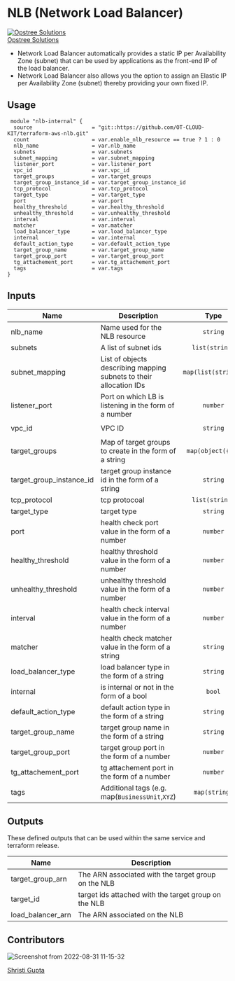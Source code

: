 # NLB (Network Load Balancer)

[![Opstree Solutions][opstree_avatar]][opstree_homepage]<br/>[Opstree Solutions][opstree_homepage] 

  [opstree_homepage]: https://opstree.github.io/
  [opstree_avatar]: https://img.cloudposse.com/200x100/https://www.opstree.com/images/og_image8.jpg

* Network Load Balancer automatically provides a static IP per Availability Zone (subnet) that can be used by applications as the front-end IP of the load balancer.
* Network Load Balancer also allows you the option to assign an Elastic IP per Availability Zone (subnet) thereby providing your own fixed IP. 

## Usage


```hcl
 module "nlb-internal" {
  source                   = "git::https://github.com/OT-CLOUD-KIT/terraform-aws-nlb.git"
  count                    = var.enable_nlb_resource == true ? 1 : 0
  nlb_name                 = var.nlb_name 
  subnets                  = var.subnets
  subnet_mapping           = var.subnet_mapping
  listener_port            = var.listener_port
  vpc_id                   = var.vpc_id
  target_groups            = var.target_groups
  target_group_instance_id = var.target_group_instance_id
  tcp_protocol             = var.tcp_protocol
  target_type              = var.target_type
  port                     = var.port
  healthy_threshold        = var.healthy_threshold
  unhealthy_threshold      = var.unhealthy_threshold
  interval                 = var.interval
  matcher                  = var.matcher
  load_balancer_type       = var.load_balancer_type
  internal                 = var.internal
  default_action_type      = var.default_action_type 
  target_group_name        = var.target_group_name
  target_group_port        = var.target_group_port
  tg_attachement_port      = var.tg_attachement_port
  tags                     = var.tags
}           
```

## Inputs

| Name | Description | Type | Default | Required |
|------|-------------|:----:|:-----:|:-----:|
| nlb_name  | Name used for the NLB resource | `string` | `"nlb1` | yes |
| subnets| A list of subnet ids | `list(string)` | `[]` | yes |
| subnet_mapping| List of objects describing mapping subnets to their allocation IDs | `map(list(string))` | `[]` <br>| no ||
| listener_port | Port on which LB is listening in the form of a number | `number` | `42069` | yes |
| vpc_id | VPC ID | `string` | `"vpc-0ee0ed5cef71f7fb2"` | yes |
| target_groups| Map of target groups to create in the form of a string | `map(object({}))` |`{}`| no |
| target_group_instance_id | target group instance id in the form of a string  | `string` | `"i-08f4ec5db7c523cc6"` | yes |
| tcp_protocol | tcp protocoal | `list(string)` | `"TCP"` | yes |
| target_type| target type | `string` | `"instance"` | yes |
| port| health check port value in the form of a number |   `number` | `80` | yes |
| healthy_threshold | healthy threshold value in the form of a number | `number` | `2` | yes |
| unhealthy_threshold | unhealthy threshold value in the form of a number | `number`|  `2` | yes |
| interval |health check interval value in the form of a number  | `number` | `10` | yes |
| matcher | health check matcher value in the form of a string  | `string` | `n/a`| no |
|load_balancer_type | load balancer type in the form of a string | `string` | `"network"` | yes |
|internal |  is internal or not in the form of a bool | `bool` | `true` |  yes |
|default_action_type| default action type in the form of a string |`string` | `"forward"` |  yes |
| target_group_name | target group name in the form of a string| `string` | `"nlb-target-group"` | yes 
| target_group_port | target group port in the form of a number| `number` | `80` | yes |
| tg_attachement_port  | tg attachement port  in the form of a number| `number` | `8080` | yes |
| tags | Additional tags (e.g. map(`BusinessUnit`,`XYZ`) | `map(string)` | `<map>` | yes |

## Outputs

These defined outputs that can be used within the same service and terraform release.

| Name | Description |
|------|-------------|
| target_group_arn | The ARN associated with the target group on the NLB|
| target_id | target ids attached with the target group on the NLB |
|load_balancer_arn | The ARN associated on the NLB |

## Contributors

![Screenshot from 2022-08-31 11-15-32](https://user-images.githubusercontent.com/98826875/187603118-a9bf0285-01f9-409e-9752-2fec11bc551b.png)


[Shristi Gupta][shristi_homepage]

  [shristi_homepage]: https://gitlab.com/shristi.gupta

  